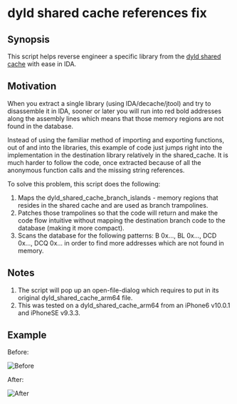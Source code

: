 # dyld shared cache references fix
## Synopsis
This script helps reverse engineer a specific library from the [dyld shared cache](http://iphonedevwiki.net/index.php/Dyld_shared_cache) with ease in IDA.


## Motivation
When you extract a single library (using IDA/decache/jtool) and try to disassemble it in IDA, sooner or later you will run into red bold addresses along the assembly lines which means that those memory regions are not found in the database.

Instead of using the familiar method of importing and exporting functions, out of and into the libraries, this example of code just jumps right into the implementation in the destination library relatively in the shared_cache. It is much harder to follow the code, once extracted because of all the anonymous function calls and the missing string references.

To solve this problem, this script does the following:
1. Maps the dyld_shared_cache_branch_islands - memory regions that resides in the shared cache and are used as branch trampolines.
2. Patches those trampolines so that the code will return and make the code flow intuitive without mapping the destination branch code to the database (making it more compact).
3. Scans the database for the following patterns: B 0x..., BL 0x..., DCD 0x..., DCQ 0x... in order to find more addresses which are not found in memory.

## Notes
1. The script will pop up an open-file-dialog which requires to put in its original dyld_shared_cache_arm64 file.
2. This was tested on a dyld_shared_cache_arm64 from an iPhone6 v10.0.1  and iPhoneSE v9.3.3.

## Example

Before:

![Before](https://github.com/deepinstinct/dsc_fix/raw/master/before.png "Before")

After:

![After](https://github.com/deepinstinct/dsc_fix/raw/master/after.png "After")
